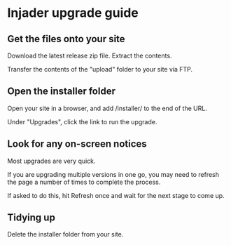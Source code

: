 # Injader upgrade guide

## Get the files onto your site

Download the latest release zip file. Extract the contents.

Transfer the contents of the "upload" folder to your site via FTP.

## Open the installer folder

Open your site in a browser, and add /installer/ to the end of the URL.

Under "Upgrades", click the link to run the upgrade.

## Look for any on-screen notices

Most upgrades are very quick.

If you are upgrading multiple versions in one go, you may need to refresh the page a number of times to complete the process.

If asked to do this, hit Refresh once and wait for the next stage to come up.

## Tidying up

Delete the installer folder from your site.
